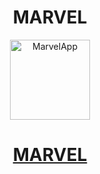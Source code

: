 <h1 align="center">MARVEL</h1>
<p align="center">
<img alt="MarvelApp" height="128px" width="128px" src="https://1000logos.net/wp-content/uploads/2017/08/Marvel-Logo.png">
</p>
<h1 align="center"><a href="https://krantibrid98.github.io/Marvel/">MARVEL</h1>
